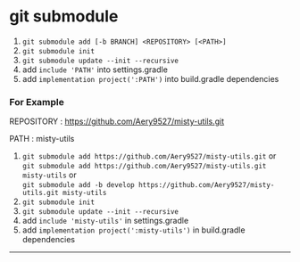 # git submodule

1. `git submodule add [-b BRANCH] <REPOSITORY> [<PATH>]`
2. `git submodule init`
3. `git submodule update --init --recursive`
4. add `include 'PATH'` into settings.gradle
5. add `implementation project(':PATH')` into build.gradle dependencies

### For Example

REPOSITORY : https://github.com/Aery9527/misty-utils.git

PATH : misty-utils

1. `git submodule add https://github.com/Aery9527/misty-utils.git` or\
   `git submodule add https://github.com/Aery9527/misty-utils.git misty-utils` or\
   `git submodule add -b develop https://github.com/Aery9527/misty-utils.git misty-utils`
2. `git submodule init`
3. `git submodule update --init --recursive`
4. add `include 'misty-utils'` in settings.gradle
5. add `implementation project(':misty-utils')` in build.gradle dependencies

---
